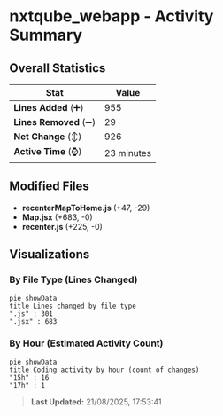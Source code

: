 # nxtqube_webapp - Activity Summary 

## Overall Statistics

| Stat                   | Value                                                             |
| ---------------------- | ----------------------------------------------------------------- |
| **Lines Added** (➕)   | 955                                          |
| **Lines Removed** (➖) | 29                                        |
| **Net Change** (↕)    | 926                |
| **Active Time** (⌚)   | 23 minutes |


## Modified Files
- **recenterMapToHome.js** (+47, -29)
- **Map.jsx** (+683, -0)
- **recenter.js** (+225, -0)

## Visualizations

### By File Type (Lines Changed)

```mermaid
pie showData
title Lines changed by file type
".js" : 301
".jsx" : 683
```

### By Hour (Estimated Activity Count)

```mermaid
pie showData
title Coding activity by hour (count of changes)
"15h" : 16
"17h" : 1
```


> **Last Updated:** 21/08/2025, 17:53:41
